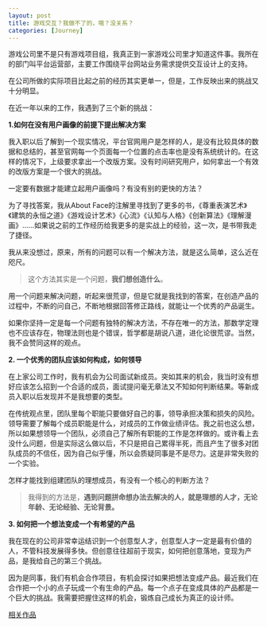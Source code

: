```yaml
---
layout: post
title: 游戏交互？我做不了的，哦？没关系？
categories: [Journey]
---
```


游戏公司里不是只有游戏项目组，我真正到一家游戏公司里才知道这件事。我所在的部门叫平台运营部，主要工作围绕平台网站业务需求提供交互设计上的支持。

在公司所做的实际项目比起之前的经历其实更单一，但是，工作反映出来的挑战又十分明显。

在近一年以来的工作，我遇到了三个新的挑战：

**1.如何在没有用户画像的前提下提出解决方案**

我入职以后了解到一个现实情况，平台官网用户是怎样的人，是没有比较具体的数据和总结的，甚至官网每一个页面每一个位置的点击率也是没有系统统计的。在这样的情况下，上级要求拿出一个改版方案。没有时间研究用户，如何拿出一个有效的改版方案是一个很大的挑战。

一定要有数据才能建立起用户画像吗？有没有别的更快的方法？

为了寻找答案，我从About Face的注解里寻找到了更多的书，《尊重表演艺术》《建筑的永恒之道》《游戏设计艺术》《心流》《认知与人格》《创新算法》《理解漫画》……如果说之前的工作经历给我更多的是实战上的经验，这一次，是书带我走了捷径。

我从来没想过，原来，所有的问题可以有一个解决方法，就是这么简单，这么近在咫尺。

> 这个方法其实是一个问题，**我们想创造什么**。

用一个问题来解决问题，听起来很荒谬，但是它就是我找到的答案，在创造产品的过程中，不断的问自己，不断地根据回答修正路线，就能让一个优秀的产品诞生。

如果你坚持一定是每一个问题有独特的解决方法，不存在唯一的方法，那数学定理也不应该存在，物理法则也是个错误，哲学都是胡说八道，进化论很荒谬。当然，我不会赞同这样的观点。

**2. 一个优秀的团队应该如何构成，如何领导**



在上家公司工作时，我有机会为公司面试新成员。突如其来的机会，我当时没有想好应该怎么招到一个合适的成员，面试提问毫无章法又不知如何判断结果。等新成员入职以后发现并不是我想要的类型。

在传统观点里，团队里每个职能只要做好自己的事，领导承担决策和损失的风险。领导需要了解每个成员职能是什么，对成员的工作做业绩评估。我之前也这么想，所以如果想领导一个团队，必须自己了解所有职能的工作是怎样做的。或许看上去没什么问题，但是实际这么做以后，不只是把自己累得半死，而且产生了很多对团队成员的不信任，因为自己似乎懂，所以会质疑同事是不是尽力。这是非常失败的一个实验。

怎样才能找到组建团队的理想成员，有没有一个核心的判断方法？

>  我得到的方法是，**遇到问题拼命想办法去解决的人，就是理想的人才，无论年龄、无论经验、无论背景。**

**3. 如何把一个想法变成一个有希望的产品**

我在现在的公司非常幸运结识到一个创意型人才，创意型人才一定是最有价值的人，不管科技发展得多快。但创意往往超前于现实，如何把创意落地，变现为产品，是我给自己的第三个挑战。

因为是同事，我们有机会合作项目，有机会探讨如果把想法变成产品。最近我们在合作把一个小的点子玩成一个有生命的产品。每一个点子在变成具体的产品都是一个巨大的挑战。我需要把握住这样的机会，锻炼自己成长为真正的设计师。



[相关作品](https://8ku.github.io/journey/2018/09/28/UXDesign_community)